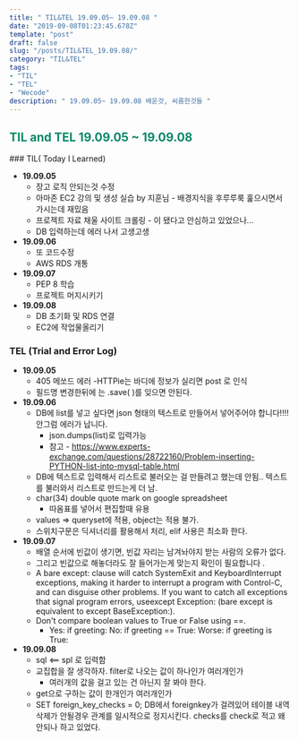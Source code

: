 ```yaml
---
title: " TIL&TEL 19.09.05~ 19.09.08 "
date: "2019-09-08T01:23:45.678Z"
template: "post"
draft: false
slug: "/posts/TIL&TEL_19.09.08/"
category: "TIL&TEL"
tags:
- "TIL"
- "TEL"
- "Wecode"
description: " 19.09.05~ 19.09.08 배운것, 씨름한것들 "
---
```

<h2 style="color:rgb(9, 136, 104)">TIL and TEL 19.09.05 ~ 19.09.08 </h2>
### TIL( Today I Learned)

- **19.09.05**
  - 장고 로직 안되는것 수정
  - 아마존 EC2 강의 및 생성 실습 by 지훈님 - 배경지식을 후루루룩 훑으시면서 가시는데 재밌음  
  - 프로젝트 자료 채울 사이트 크롤링 - 이 됐다고 안심하고 있었으나...
  - DB 입력하는데 에러 나서 고생고생 
- **19.09.06**
  - 또 코드수정
  - AWS RDS 개통
- **19.09.07**
  - PEP 8 학습
  - 프로젝트 머지시키기
- **19.09.08**
  - DB 초기화 및 RDS 연결 
  - EC2에 작업물올리기 

### TEL (Trial and Error Log)

- **19.09.05**
  - 405 메쏘드 에러 -HTTPie는 바디에 정보가 실리면 post 로 인식 
  - 필드명 변경한뒤에 는 .save( )를 잊으면 안된다.
- **19.09.06**
  - DB에 list를 넣고 싶다면 json 형태의 텍스트로 만들어서 넣어주어야 합니다!!!! 안그럼 에러가 납니다.
    - json.dumps(list)로 입력가능
    - 참고 - https://www.experts-exchange.com/questions/28722160/Problem-inserting-PYTHON-list-into-mysql-table.html
  - DB에 텍스트로 입력해서 리스트로 불러오는 걸 만들려고 했는데 안됨.. 텍스트를 불러와서 리스트로 만드는게 더 남.
  - char(34) double quote mark on google spreadsheet 
    - 따옴표를 넣어서 편집할때 유용
  - values => queryset에 적용, object는 적용 불가.
  - 스위치구문은 딕셔너리를 활용해서 처리, elif 사용은 최소화 한다. 
- **19.09.07**
  - 배열 순서에 빈값이 생기면, 빈값 자리는 남겨놔야지 받는 사람의 오류가 없다. 
  - 그리고 빈값으로 해놓더라도 잘 들어가는게 맞는지 확인이 필요합니다 .
  - A bare except: clause will catch SystemExit and KeyboardInterrupt exceptions, making it harder to interrupt a program with Control-C, and can disguise other problems. If you want to catch all exceptions that signal program errors, useexcept Exception: (bare except is equivalent to except BaseException:).
  - Don't compare boolean values to True or False using ==.
    - Yes: if greeting: 
      No: if greeting == True: 
      Worse: if greeting is True:
- **19.09.08**
  - sql <== spl 로 입력함 
  - 교집합을 잘 생각하자. filter로 나오는 값이 하나인가 여러개인가 
    - 여러개의 값을 걸고 있는 건 아닌지 잘 봐야 한다. 
  - get으로 구하는 값이 한개인가 여러개인가 
  - SET foreign_key_checks = 0; DB에서 foreignkey가 걸려있어 테이블 내역 삭제가 안될경우 관계를 일시적으로 정지시킨다. checks를 check로 적고 왜안되나 하고 있었다. 

​	